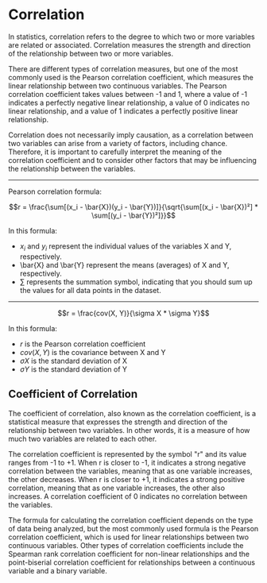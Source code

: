 # Correlation

In statistics, correlation refers to the degree to which two or more variables are related or associated. Correlation measures the strength and direction of the relationship between two or more variables.

There are different types of correlation measures, but one of the most commonly used is the Pearson correlation coefficient, which measures the linear relationship between two continuous variables. The Pearson correlation coefficient takes values between -1 and 1, where a value of -1 indicates a perfectly negative linear relationship, a value of 0 indicates no linear relationship, and a value of 1 indicates a perfectly positive linear relationship.

Correlation does not necessarily imply causation, as a correlation between two variables can arise from a variety of factors, including chance. Therefore, it is important to carefully interpret the meaning of the correlation coefficient and to consider other factors that may be influencing the relationship between the variables.

---

Pearson correlation formula:


$$r = \frac{\sum[(x_i - \bar{X})(y_i - \bar{Y})]}{\sqrt{\sum[(x_i - \bar{X})²] * \sum[(y_i - \bar{Y})²]}}$$

In this formula:

- $x_i$ and $y_i$ represent the individual values of the variables X and Y, respectively.
- \bar{X} and \bar{Y} represent the means (averages) of X and Y, respectively.
- $\sum$ represents the summation symbol, indicating that you should sum up the values for all data points in the dataset.

---

$$r = \frac{cov(X, Y)}{\sigma X * \sigma Y}$$

In this formula:

- $r$ is the Pearson correlation coefficient
- $cov(X,Y)$ is the covariance between X and Y
- $\sigma X$ is the standard deviation of X
- $\sigma Y$ is the standard deviation of Y



## Coefficient of Correlation

The coefficient of correlation, also known as the correlation coefficient, is a statistical measure that expresses the strength and direction of the relationship between two variables. In other words, it is a measure of how much two variables are related to each other.

The correlation coefficient is represented by the symbol "r" and its value ranges from -1 to +1. When r is closer to -1, it indicates a strong negative correlation between the variables, meaning that as one variable increases, the other decreases. When r is closer to +1, it indicates a strong positive correlation, meaning that as one variable increases, the other also increases. A correlation coefficient of 0 indicates no correlation between the variables.

The formula for calculating the correlation coefficient depends on the type of data being analyzed, but the most commonly used formula is the Pearson correlation coefficient, which is used for linear relationships between two continuous variables. Other types of correlation coefficients include the Spearman rank correlation coefficient for non-linear relationships and the point-biserial correlation coefficient for relationships between a continuous variable and a binary variable.
